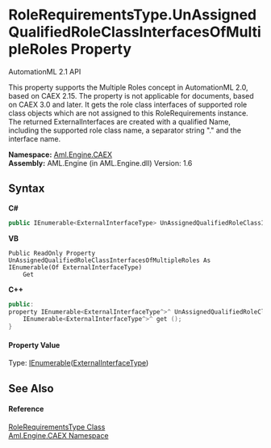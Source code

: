 # RoleRequirementsType.UnAssignedQualifiedRoleClassInterfacesOfMultipleRoles Property 
AutomationML 2.1 API 

This property supports the Multiple Roles concept in AutomationML 2.0, based on CAEX 2.15. The property is not applicable for documents, based on CAEX 3.0 and later. It gets the role class interfaces of supported role class objects which are not assigned to this RoleRequirements instance. The returned ExternalInterfaces are created with a qualified Name, including the supported role class name, a separator string "." and the interface name.

**Namespace:**&nbsp;<a href="N_Aml_Engine_CAEX">Aml.Engine.CAEX</a><br />**Assembly:**&nbsp;AML.Engine (in AML.Engine.dll) Version: 1.6

## Syntax

**C#**<br />
``` C#
public IEnumerable<ExternalInterfaceType> UnAssignedQualifiedRoleClassInterfacesOfMultipleRoles { get; }
```

**VB**<br />
``` VB
Public ReadOnly Property UnAssignedQualifiedRoleClassInterfacesOfMultipleRoles As IEnumerable(Of ExternalInterfaceType)
	Get
```

**C++**<br />
``` C++
public:
property IEnumerable<ExternalInterfaceType^>^ UnAssignedQualifiedRoleClassInterfacesOfMultipleRoles {
	IEnumerable<ExternalInterfaceType^>^ get ();
}
```


#### Property Value
Type: <a href="https://docs.microsoft.com/dotnet/api/system.collections.generic.ienumerable-1" target="_parent" rel="noopener noreferrer">IEnumerable</a>(<a href="T_Aml_Engine_CAEX_ExternalInterfaceType">ExternalInterfaceType</a>)

## See Also


#### Reference
<a href="T_Aml_Engine_CAEX_RoleRequirementsType">RoleRequirementsType Class</a><br /><a href="N_Aml_Engine_CAEX">Aml.Engine.CAEX Namespace</a><br />